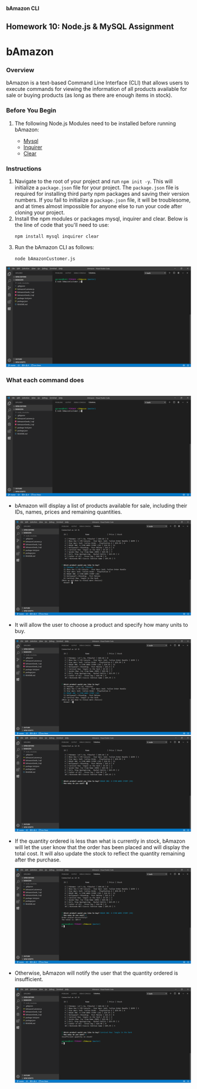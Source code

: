 #### bAmazon CLI
Homework 10: Node.js & MySQL Assignment
---
# bAmazon

### Overview

bAmazon is a text-based Command Line Interface (CLI) that allows users to execute commands for viewing the information of all products available for sale or buying products (as long as there are enough items in stock). 

### Before You Begin

1. The following Node.js Modules need to be installed before running bAmazon:

    - [Mysql](https://www.npmjs.com/package/mysql)
    - [Inquirer](https://www.npmjs.com/package/inquirer)
    - [Clear](https://www.npmjs.com/package/clear) 

### Instructions

1. Navigate to the root of your project and run `npm init -y`. This will initialize a `package.json` file for your project. The `package.json` file is required for installing third party npm packages and saving their version numbers. If you fail to initialize a `package.json` file, it will be troublesome, and at times almost impossible for anyone else to run your code after cloning your project.
2. Install the npm modules or packages mysql, inquirer and clear. Below is the line of code that you'll need to use:
    ```
    npm install mysql inquirer clear
    ```
3. Run the bAmazon CLI as follows:
	```
	node bAmazonCustomer.js
	```
![Demo](https://github.com/gromanbb/bAmazon/blob/master/images/bAmazonCustomer.png)

### What each command does

​		![Demo](https://github.com/gromanbb/bAmazon/blob/master/images/bAmazonC_Menu.png)

- bAmazon will display a list of products available for sale, including their IDs, names, prices and remaining quantities.

  ![Demo](https://github.com/gromanbb/bAmazon/blob/master/images/bAmazonC_View.png)

- It will allow the user to choose a product and specify how many units to buy.

  ![Demo](https://github.com/gromanbb/bAmazon/blob/master/images/bAmazonC_BuyProd.png)
  ![Demo](https://github.com/gromanbb/bAmazon/blob/master/images/bAmazonC_BuyQty.png)

- If the quantity ordered is less than what is currently in stock, bAmazon will let the user know that the order has been placed and will display the total cost. It will also update the stock to reflect the quantity remaining after the purchase.

  ![Demo](https://github.com/gromanbb/bAmazon/blob/master/images/bAmazonC_PO.png)

- Otherwise, bAmazon will notify the user that the quantity ordered is insufficient.

  ![Demo](https://github.com/gromanbb/bAmazon/blob/master/images/bAmazonC_NoStock.png)